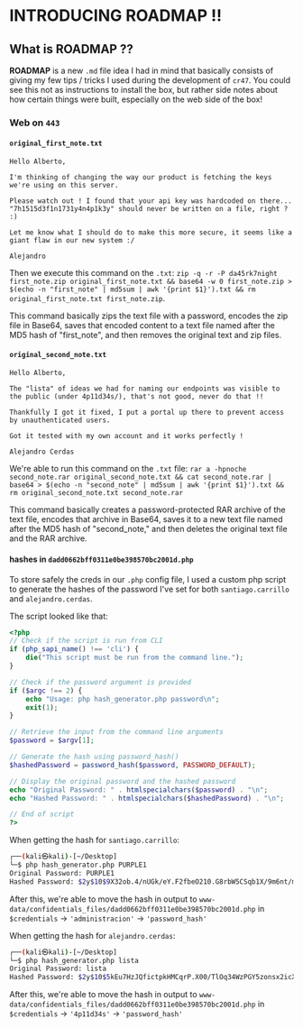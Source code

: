 # INTRODUCING ROADMAP !!

## What is **ROADMAP** ??

**ROADMAP** is a new `.md` file idea I had in mind that basically consists of giving my few tips / tricks I used during the development of `cr47`. You could see this not as instructions to install the box, but rather side notes about how certain things were built, especially on the web side of the box!

### Web on `443`

#### `original_first_note.txt`

```
Hello Alberto,

I'm thinking of changing the way our product is fetching the keys we're using on this server.

Please watch out ! I found that your api key was hardcoded on there... "7h1515d3f1n1731y4n4p1k3y" should never be written on a file, right ? :)

Let me know what I should do to make this more secure, it seems like a giant flaw in our new system :/

Alejandro
```

Then we execute this command on the `.txt`: `zip -q -r -P da45rk7night first_note.zip original_first_note.txt && base64 -w 0 first_note.zip > $(echo -n "first_note" | md5sum | awk '{print $1}').txt && rm original_first_note.txt first_note.zip`.

This command basically zips the text file with a password, encodes the zip file in Base64, saves that encoded content to a text file named after the MD5 hash of "first_note", and then removes the original text and zip files. 
      
  
#### `original_second_note.txt`

```
Hello Alberto,

The "lista" of ideas we had for naming our endpoints was visible to the public (under 4p11d34s/), that's not good, never do that !!

Thankfully I got it fixed, I put a portal up there to prevent access by unauthenticated users.

Got it tested with my own account and it works perfectly ! 

Alejandro Cerdas
```

We're able to run this command on the `.txt` file: `rar a -hpnoche second_note.rar original_second_note.txt && cat second_note.rar | base64 > $(echo -n "second_note" | md5sum | awk '{print $1}').txt && rm original_second_note.txt second_note.rar`

This command basically creates a password-protected RAR archive of the text file, encodes that archive in Base64, saves it to a new text file named after the MD5 hash of "second_note," and then deletes the original text file and the RAR archive.

#### hashes in `dadd0662bff0311e0be398570bc2001d.php`

To store safely the creds in our `.php` config file, I used a custom php script to generate the hashes of the password I've set for both `santiago.carrillo` and `alejandro.cerdas`.
      
The script looked like that:

```php
<?php
// Check if the script is run from CLI
if (php_sapi_name() !== 'cli') {
    die("This script must be run from the command line.");
}

// Check if the password argument is provided
if ($argc !== 2) {
    echo "Usage: php hash_generator.php password\n";
    exit(1);
}

// Retrieve the input from the command line arguments
$password = $argv[1];

// Generate the hash using password_hash()
$hashedPassword = password_hash($password, PASSWORD_DEFAULT);

// Display the original password and the hashed password
echo "Original Password: " . htmlspecialchars($password) . "\n";
echo "Hashed Password: " . htmlspecialchars($hashedPassword) . "\n";

// End of script
?>
```

When getting the hash for `santiago.carrillo`:

```bash
┌──(kali㉿kali)-[~/Desktop]
└─$ php hash_generator.php PURPLE1
Original Password: PURPLE1
Hashed Password: $2y$10$9X32ob.4/nUGk/eY.F2fbeO210.G8rbW5CSqb1X/9m6nt/mluldYG
```

After this, we're able to move the hash in output to `www-data/confidentials_files/dadd0662bff0311e0be398570bc2001d.php` in `$credentials` -> `'administracion'` -> `'password_hash'`

When getting the hash for `alejandro.cerdas`:

```bash
┌──(kali㉿kali)-[~/Desktop]
└─$ php hash_generator.php lista
Original Password: lista
Hashed Password: $2y$10$5kEu7HzJQfictpkHMCqrP.X00/TlOq34WzPGY5zonsx2icXOB3sWO
```

After this, we're able to move the hash in output to `www-data/confidentials_files/dadd0662bff0311e0be398570bc2001d.php` in `$credentials` -> `'4p11d34s'` -> `'password_hash'`